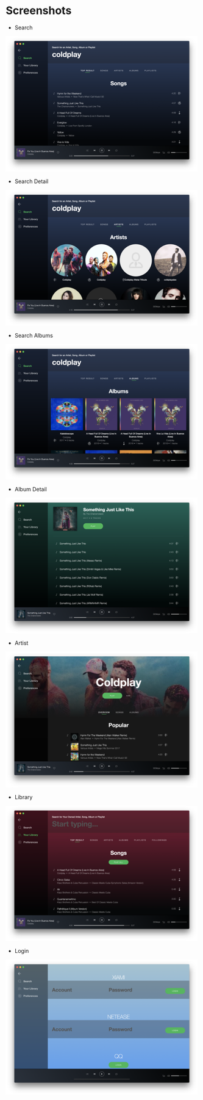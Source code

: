 # Screenshots

- Search

![search](media/search.png)

- Search Detail

![search_detail](media/search_detail.png)

- Search Albums

![search_album](media/search_album.png)

- Album Detail

![album_detail](media/album.png)

- Artist

![artist](media/artist.png)

- Library

![library](media/library.png)

- Login

![login](media/login.png)
